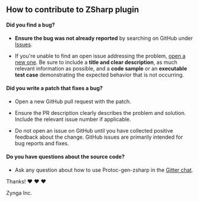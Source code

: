 ## How to contribute to ZSharp plugin

#### **Did you find a bug?**

* **Ensure the bug was not already reported** by searching on GitHub under [Issues](https://github.com//zynga/protoc-gen-zsharp/issues).

* If you're unable to find an open issue addressing the problem, [open a new one](https://github.com//zynga/protoc-gen-zsharp/issues/new). Be sure to include a **title and clear description**, as much relevant information as possible, and a **code sample** or an **executable test case** demonstrating the expected behavior that is not occurring.

#### **Did you write a patch that fixes a bug?**

* Open a new GitHub pull request with the patch.

* Ensure the PR description clearly describes the problem and solution. Include the relevant issue number if applicable.

* Do not open an issue on GitHub until you have collected positive feedback about the change. GitHub issues are primarily intended for bug reports and fixes.

#### **Do you have questions about the source code?**

* Ask any question about how to use Protoc-gen-zsharp in the [Gitter chat](https://gitter.im/zynga/OpenSource).

Thanks! :heart: :heart: :heart:

Zynga Inc.